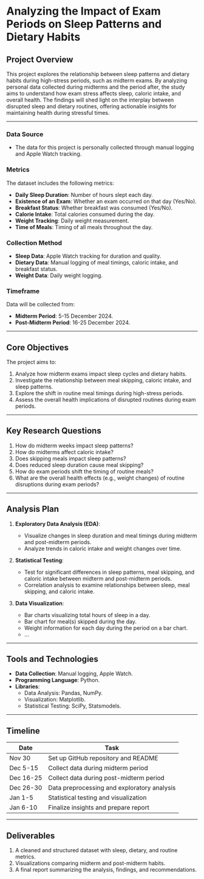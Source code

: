 # **Analyzing the Impact of Exam Periods on Sleep Patterns and Dietary Habits**

## **Project Overview**
This project explores the relationship between sleep patterns and dietary habits during high-stress periods, such as midterm exams. By analyzing personal data collected during midterms and the period after, the study aims to understand how exam stress affects sleep, caloric intake, and overall health. The findings will shed light on the interplay between disrupted sleep and dietary routines, offering actionable insights for maintaining health during stressful times.

---

### **Data Source**
- The data for this project is personally collected through manual logging and Apple Watch tracking.

### **Metrics**
The dataset includes the following metrics:
- **Daily Sleep Duration**: Number of hours slept each day.
- **Existence of an Exam**: Whether an exam occurred on that day (Yes/No).
- **Breakfast Status**: Whether breakfast was consumed (Yes/No).
- **Calorie Intake**: Total calories consumed during the day.
- **Weight Tracking**: Daily weight measurement.
- **Time of Meals**: Timing of all meals throughout the day.

### **Collection Method**
- **Sleep Data**: Apple Watch tracking for duration and quality.
- **Dietary Data**: Manual logging of meal timings, caloric intake, and breakfast status.
- **Weight Data**: Daily weight logging.

### **Timeframe**
Data will be collected from:
- **Midterm Period**: 5-15 December 2024.
- **Post-Midterm Period**: 16-25 December 2024.

---

## **Core Objectives**
The project aims to:
1. Analyze how midterm exams impact sleep cycles and dietary habits.
2. Investigate the relationship between meal skipping, caloric intake, and sleep patterns.
3. Explore the shift in routine meal timings during high-stress periods.
4. Assess the overall health implications of disrupted routines during exam periods.

---

## **Key Research Questions**
1. How do midterm weeks impact sleep patterns?
2. How do midterms affect caloric intake?
3. Does skipping meals impact sleep patterns?
4. Does reduced sleep duration cause meal skipping?
5. How do exam periods shift the timing of routine meals?
6. What are the overall health effects (e.g., weight changes) of routine disruptions during exam periods?

---

## **Analysis Plan**
1. **Exploratory Data Analysis (EDA)**:
   - Visualize changes in sleep duration and meal timings during midterm and post-midterm periods.
   - Analyze trends in caloric intake and weight changes over time.

2. **Statistical Testing**:
   - Test for significant differences in sleep patterns, meal skipping, and caloric intake between midterm and post-midterm periods.
   - Correlation analysis to examine relationships between sleep, meal skipping, and caloric intake.

3. **Data Visualization**:
   - Bar charts visualizing total hours of sleep in a day.
   - Bar chart for meal(s) skipped during the day.
   - Weight information for each day during the period on a bar chart.
   - ... 


---

## **Tools and Technologies**
- **Data Collection**: Manual logging, Apple Watch.
- **Programming Language**: Python.
- **Libraries**:
  - Data Analysis: Pandas, NumPy.
  - Visualization: Matplotlib.
  - Statistical Testing: SciPy, Statsmodels.
---

## **Timeline**
| **Date**       | **Task**                              |
|-----------------|---------------------------------------|
| Nov 30          | Set up GitHub repository and README   |
| Dec 5-15        | Collect data during midterm period    |
| Dec 16-25       | Collect data during post-midterm period |
| Dec 26-30       | Data preprocessing and exploratory analysis |
| Jan 1-5         | Statistical testing and visualization |
| Jan 6-10        | Finalize insights and prepare report  |

---

## **Deliverables**
1. A cleaned and structured dataset with sleep, dietary, and routine metrics.
2. Visualizations comparing midterm and post-midterm habits.
3. A final report summarizing the analysis, findings, and recommendations.


